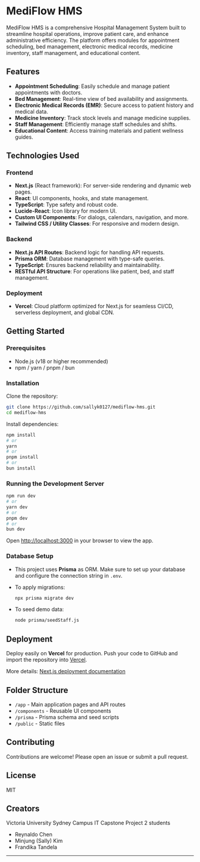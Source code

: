# MediFlow HMS

MediFlow HMS is a comprehensive Hospital Management System built to streamline hospital operations, improve patient care, and enhance administrative efficiency. The platform offers modules for appointment scheduling, bed management, electronic medical records, medicine inventory, staff management, and educational content.

## Features

- **Appointment Scheduling**: Easily schedule and manage patient appointments with doctors.
- **Bed Management**: Real-time view of bed availability and assignments.
- **Electronic Medical Records (EMR)**: Secure access to patient history and medical data.
- **Medicine Inventory**: Track stock levels and manage medicine supplies.
- **Staff Management**: Efficiently manage staff schedules and shifts.
- **Educational Content**: Access training materials and patient wellness guides.

## Technologies Used

### Frontend
- **Next.js** (React framework): For server-side rendering and dynamic web pages.
- **React**: UI components, hooks, and state management.
- **TypeScript**: Type safety and robust code.
- **Lucide-React**: Icon library for modern UI.
- **Custom UI Components**: For dialogs, calendars, navigation, and more.
- **Tailwind CSS / Utility Classes**: For responsive and modern design.

### Backend
- **Next.js API Routes**: Backend logic for handling API requests.
- **Prisma ORM**: Database management with type-safe queries.
- **TypeScript**: Ensures backend reliability and maintainability.
- **RESTful API Structure**: For operations like patient, bed, and staff management.

### Deployment
- **Vercel**: Cloud platform optimized for Next.js for seamless CI/CD, serverless deployment, and global CDN.

## Getting Started

### Prerequisites

- Node.js (v18 or higher recommended)
- npm / yarn / pnpm / bun

### Installation

Clone the repository:

```bash
git clone https://github.com/sallyk0127/mediflow-hms.git
cd mediflow-hms
```

Install dependencies:

```bash
npm install
# or
yarn
# or
pnpm install
# or
bun install
```

### Running the Development Server

```bash
npm run dev
# or
yarn dev
# or
pnpm dev
# or
bun dev
```

Open [http://localhost:3000](http://localhost:3000) in your browser to view the app.

### Database Setup

- This project uses **Prisma** as ORM. Make sure to set up your database and configure the connection string in `.env`.
- To apply migrations:
  ```bash
  npx prisma migrate dev
  ```

- To seed demo data:
  ```bash
  node prisma/seedStaff.js
  ```

## Deployment

Deploy easily on **Vercel** for production. Push your code to GitHub and import the repository into [Vercel](https://vercel.com/new?utm_medium=default-template&filter=next.js&utm_source=create-next-app&utm_campaign=create-next-app-readme).

More details: [Next.js deployment documentation](https://nextjs.org/docs/app/building-your-application/deploying)

## Folder Structure

- `/app` - Main application pages and API routes
- `/components` - Reusable UI components
- `/prisma` - Prisma schema and seed scripts
- `/public` - Static files

## Contributing

Contributions are welcome! Please open an issue or submit a pull request.

## License

MIT

## Creators

Victoria University Sydney Campus IT Capstone Project 2 students
- Reynaldo Chen
- Minjung (Sally) Kim
- Frandika Tandela

---